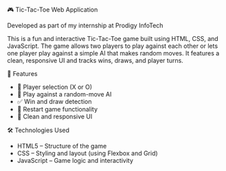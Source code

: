 🎮 Tic-Tac-Toe Web Application

Developed as part of my internship at Prodigy InfoTech

This is a fun and interactive Tic-Tac-Toe game built using HTML, CSS, and JavaScript. The game allows two players to play against each other or lets one player play against a simple AI that makes random moves. It features a clean, responsive UI and tracks wins, draws, and player turns.

🚀 Features

- 👤 Player selection (X or O)
- 🧠 Play against a random-move AI
- ✅ Win and draw detection
- 🔄 Restart game functionality
- 🎨 Clean and responsive UI

🛠️ Technologies Used

- HTML5 – Structure of the game
- CSS – Styling and layout (using Flexbox and Grid)
- JavaScript – Game logic and interactivity
